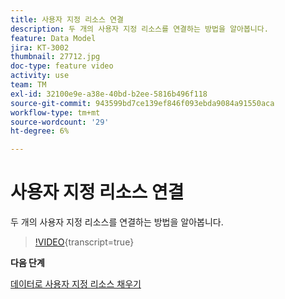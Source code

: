 ```yaml
---
title: 사용자 지정 리소스 연결
description: 두 개의 사용자 지정 리소스를 연결하는 방법을 알아봅니다.
feature: Data Model
jira: KT-3002
thumbnail: 27712.jpg
doc-type: feature video
activity: use
team: TM
exl-id: 32100e9e-a38e-40bd-b2ee-5816b496f118
source-git-commit: 943599bd7ce139ef846f093ebda9084a91550aca
workflow-type: tm+mt
source-wordcount: '29'
ht-degree: 6%

---
```


# 사용자 지정 리소스 연결

두 개의 사용자 지정 리소스를 연결하는 방법을 알아봅니다.

>[!VIDEO](https://video.tv.adobe.com/v/27712?learn=on){transcript=true}

**다음 단계**

[데이터로 사용자 지정 리소스 채우기](./populate-custom-resources-with-data.md)
